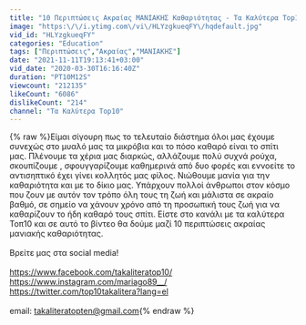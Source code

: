 ```yaml
---
title: "10 Περιπτώσεις Ακραίας ΜΑΝΙΑΚΗΣ Καθαριότητας - Τα Καλύτερα Τop10"
image: "https:\/\/i.ytimg.com\/vi\/HLYzgkueqFY\/hqdefault.jpg"
vid_id: "HLYzgkueqFY"
categories: "Education"
tags: ["Περιπτώσεις","Ακραίας","ΜΑΝΙΑΚΗΣ"]
date: "2021-11-11T19:13:41+03:00"
vid_date: "2020-03-30T16:16:40Z"
duration: "PT10M12S"
viewcount: "212135"
likeCount: "6086"
dislikeCount: "214"
channel: "Τα Καλύτερα Top10"
---
```

{% raw %}Είμαι σίγουρη πως το τελευταίο διάστημα όλοι μας έχουμε συνεχώς στο μυαλό μας τα μικρόβια και το πόσο καθαρό είναι το σπίτι μας. Πλένουμε τα χέρια μας διαρκώς, αλλάζουμε πολύ συχνά ρούχα, σκουπίζουμε , σφουγγαρίζουμε καθημερινά από δυο φορές και εννοείτε το αντισηπτικό  έχει γίνει  κολλητός μας φίλος. Νιώθουμε μανία για την καθαριότητα και με το δίκιο μας. Υπάρχουν πολλοί άνθρωποι στον κόσμο που ζουν με αυτόν τον τρόπο όλη τους τη ζωή και μάλιστα σε ακραίο βαθμό, σε σημείο να χάνουν χρόνο από τη προσωπική τους ζωή για να καθαρίζουν το ήδη καθαρό τους σπίτι.  Είστε στο κανάλι με τα καλύτερα Τοπ10 και σε αυτό το βίντεο θα δούμε μαζί 10 περιπτώσεις ακραίας μανιακής καθαριότητας.<br /><br />Βρείτε μας στα social media!<br /><br /><a rel="nofollow" target="blank" href="https://www.facebook.com/takaliteratop10/">https://www.facebook.com/takaliteratop10/</a><br /><a rel="nofollow" target="blank" href="https://www.instagram.com/mariago89__/">https://www.instagram.com/mariago89__/</a><br /><a rel="nofollow" target="blank" href="https://twitter.com/top10takalitera?lang=el">https://twitter.com/top10takalitera?lang=el</a><br /><br />email: takaliteratopten@gmail.com{% endraw %}
